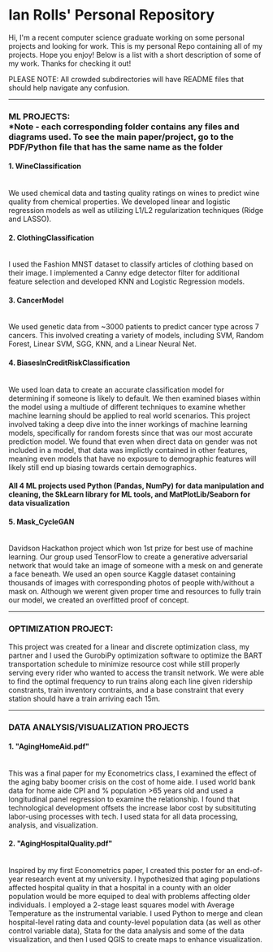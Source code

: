 # Ian Rolls' Personal Repository
Hi, I'm a recent computer science graduate working on some personal projects and looking for work.
This is my personal Repo containing all of my projects. Hope you enjoy! Below is a list with a short description of some of my work. Thanks for checking it out!

PLEASE NOTE: All crowded subdirectories will have README files that should help navigate any confusion.

---

<h3> ML PROJECTS: <br />
*Note - each corresponding folder contains any files and diagrams used. To see the main paper/project, go to the PDF/Python file that has the same name as the folder </h3>

<h4> 1. WineClassification </h4> <br />
We used chemical data and tasting quality ratings on wines to predict wine quality from chemical properties. We developed linear and logistic regression models as well as utilizing L1/L2 regularization techniques (Ridge and LASSO). <br />
<h4> 2. ClothingClassification </h4> <br />
I used the Fashion MNST dataset to classify articles of clothing based on their image. I implemented a Canny edge detector filter for additional feature selection and developed KNN and Logistic Regression models. <br />
<h4> 3. CancerModel </h4> <br />
We used genetic data from ~3000 patients to predict cancer type across 7 cancers. This involved creating a variety of models, including SVM, Random Forest, Linear SVM, SGG, KNN, and a Linear Neural Net. <br />
<h4> 4. BiasesInCreditRiskClassification </h4> <br />
We used loan data to create an accurate classification model for determining if someone is likely to default. We then examined biases within the model using a multiude of different techniques to examine whether machine learning should be applied to real world scenarios. This project involved taking a deep dive into the inner workings of machine learning models, specifically for random forests since that was our most accurate prediction model. We found that even when direct data on gender was not included in a model, that data was implictly contained in other features, meaning even models that have no exposure to demographic features will likely still end up biasing towards certain demographics. <br />

<h4> All 4 ML projects used Python (Pandas, NumPy) for data manipulation and cleaning, the SkLearn library for ML tools, and MatPlotLib/Seaborn for data visualization </h4>

<h4> 5. Mask_CycleGAN </h4> <br />
Davidson Hackathon project which won 1st prize for best use of machine learning. Our group used TensorFlow to create a generative adversarial network that would take an image of someone with a mesk on and generate a face beneath. We used an open source Kaggle dataset containing thousands of images with corresponding photos of people with/without a mask on. Although we werent given proper time and resources to fully train our model, we created an overfitted proof of concept. <br />

---

<h3>OPTIMIZATION PROJECT:</h3>
This project was created for a linear and discrete optimization class, my partner and I used the GurobiPy optimization software to optimize the BART transportation schedule to minimize resource cost while still properly serving every rider who wanted to access the transit network. We were able to find the optimal frequency to run trains along each line given ridership constrants, train inventory contraints, and a base constraint that every station should have a train arriving each 15m.

---

<h3>DATA ANALYSIS/VISUALIZATION PROJECTS</h3>
<h4> 1. "AgingHomeAid.pdf"</h4> <br />
This was a final paper for my Econometrics class, I examined the effect of the aging baby boomer crisis on the cost of home aide. I used world bank data for home aide CPI and % population >65 years old and used a longitudinal panel regression to examine the relationship. I found that technological development offsets the increase labor cost by subsitituting labor-using processes with tech. I used stata for all data processing, analysis, and visualization. <br />
<h4> 2. "AgingHospitalQuality.pdf"</h4> <br />
Inspired by my first Econometrics paper, I created this poster for an end-of-year research event at my university. I hypothesized that aging populations affected hospital quality in that a hospital in a county with an older population would be more equiped to deal with problems affecting older individuals. I employed a 2-stage least squares model with Average Temperature as the instrumental variable. I used Python to merge and clean hospital-level rating data and county-level population data (as well as other control variable data), Stata for the data analysis and some of the data visualization, and then I used QGIS to create maps to enhance visualization.
